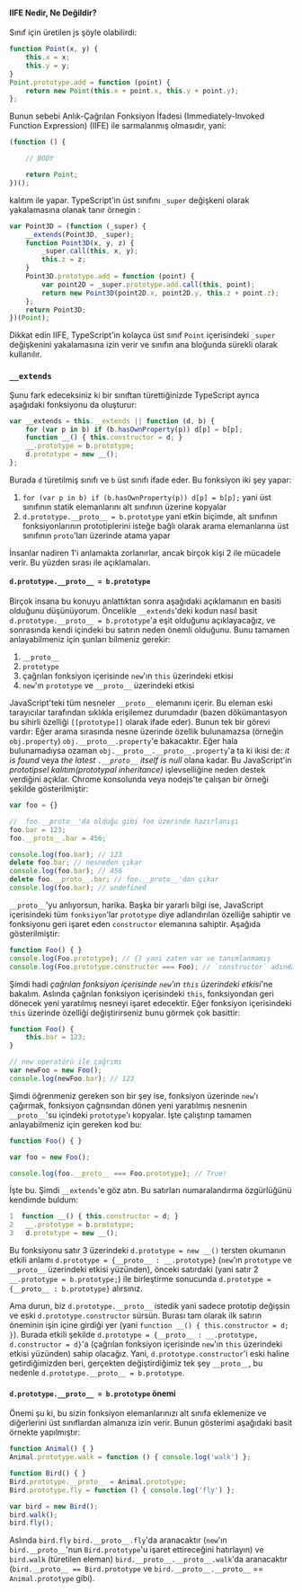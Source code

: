 #### IIFE Nedir, Ne Değildir?
Sınıf için üretilen js şöyle olabilirdi:
```ts
function Point(x, y) {
    this.x = x;
    this.y = y;
}
Point.prototype.add = function (point) {
    return new Point(this.x + point.x, this.y + point.y);
};
```

Bunun sebebi Anlık-Çağrılan Fonksiyon İfadesi (Immediately-Invoked Function Expression) (IIFE) ile sarmalanmış olmasıdır, yani:

```ts
(function () {

    // BODY

    return Point;
})();
```

kalıtım ile yapar. TypeScript'in üst sınıfını `_super` değişkeni olarak yakalamasına olanak tanır örnegin :

```ts
var Point3D = (function (_super) {
    __extends(Point3D, _super);
    function Point3D(x, y, z) {
        _super.call(this, x, y);
        this.z = z;
    }
    Point3D.prototype.add = function (point) {
        var point2D = _super.prototype.add.call(this, point);
        return new Point3D(point2D.x, point2D.y, this.z + point.z);
    };
    return Point3D;
})(Point);
```

Dikkat edin IIFE, TypeScript'in kolayca üst sınıf `Point` içerisindeki `_super` değişkenini yakalamasına izin verir ve sınıfın ana bloğunda sürekli olarak kullanılır.

### `__extends`
Şunu fark edeceksiniz ki bir sınıftan türettiğinizde TypeScript ayrıca aşağıdaki fonksiyonu da oluşturur:
```ts
var __extends = this.__extends || function (d, b) {
    for (var p in b) if (b.hasOwnProperty(p)) d[p] = b[p];
    function __() { this.constructor = d; }
    __.prototype = b.prototype;
    d.prototype = new __();
};
```
Burada `d` türetilmiş sınıfı ve `b` üst sınıfı ifade eder. Bu fonksiyon iki şey yapar:
1. `for (var p in b) if (b.hasOwnProperty(p)) d[p] = b[p];` yani üst sınıfının statik elemanlarını alt sınıfının üzerine kopyalar 
1. `d.prototype.__proto__ = b.prototype` yani etkin biçimde, alt sınıfının fonksiyonlarının prototiplerini isteğe bağlı olarak arama elemanlarına üst sınıfının `proto`'ları üzerinde atama yapar

İnsanlar nadiren 1'i anlamakta zorlanırlar, ancak birçok kişi 2 ile mücadele verir. Bu yüzden sırası ile açıklamaları.

#### `d.prototype.__proto__ = b.prototype`

Birçok insana bu konuyu anlattıktan sonra aşağıdaki açıklamanın en basiti olduğunu düşünüyorum. Öncelikle `__extends`'deki kodun nasıl basit `d.prototype.__proto__ = b.prototype`'a eşit olduğunu açıklayacağız, ve sonrasında kendi içindeki bu satırın neden önemli olduğunu. Bunu tamamen anlayabilmeniz için şunları bilmeniz gerekir:

1. `__proto__`
1. `prototype`
1. çağrılan fonksiyon içerisinde `new`'ın `this` üzerindeki etkisi
1. `new`'ın `prototype` ve `__proto__` üzerindeki etkisi

JavaScript'teki tüm nesneler `__proto__` elemanını içerir. Bu eleman eski tarayıcılar tarafından sıklıkla erişilemez durumdadır (bazen dökümantasyon bu sihirli özelliği `[[prototype]]` olarak ifade eder). Bunun tek bir görevi vardır: Eğer arama sırasında nesne üzerinde özellik bulunamazsa (örneğin `obj.property`) `obj.__proto__.property`'e bakacaktır. Eğer hala bulunamadıysa ozaman `obj.__proto__.__proto__.property`'a ta ki ikisi de: *it is found* veya *the latest `.__proto__` itself is null* olana kadar. Bu JavaScript'in *prototipsel kalıtım(prototypal inheritance)* işlevselliğine neden destek verdiğini açıklar. Chrome konsolunda veya nodejs'te çalışan bir örneği şekilde gösterilmiştir:

```ts
var foo = {}

//  foo.__proto__'da olduğu gibi foo üzerinde hazırlanışı
foo.bar = 123;
foo.__proto__.bar = 456;

console.log(foo.bar); // 123
delete foo.bar; // nesneden çıkar
console.log(foo.bar); // 456
delete foo.__proto__.bar; // foo.__proto__'dan çıkar
console.log(foo.bar); // undefined
```

`__proto__`'yu anlıyorsun, harika. Başka bir yararlı bilgi ise, JavaScript içerisindeki tüm `fonksiyon`'lar `prototype` diye adlandırılan özelliğe sahiptir ve fonksiyonu geri işaret eden `constructor` elemanına sahiptir. Aşağıda gösterilmiştir:

```ts
function Foo() { }
console.log(Foo.prototype); // {} yani zaten var ve tanımlanmamış
console.log(Foo.prototype.constructor === Foo); // `constructor` adında fonksiyonu geri işaret eden elemana sahip
```

Şimdi hadi *çağrılan fonksiyon içerisinde `new`'ın `this` üzerindeki etkisi*'ne bakalım. Aslında çağrılan fonksiyon içerisindeki `this`, fonksiyondan geri dönecek yeni yaratılmış nesneyi işaret edecektir. Eğer fonksiyon içerisindeki `this` üzerinde özelliği değiştirirseniz bunu görmek çok basittir:

```ts
function Foo() {
    this.bar = 123;
}

// new operatörü ile çağrımı
var newFoo = new Foo();
console.log(newFoo.bar); // 123
```

Şimdi öğrenmeniz gereken son bir şey ise, fonksiyon üzerinde `new`'ı çağırmak, fonksiyon çağrısından dönen yeni yaratılmış nesnenin `__proto__`'su içindeki `prototype`'ı kopyalar. İşte çalıştırıp tamamen anlayabilmeniz için gereken kod bu:

```ts
function Foo() { }

var foo = new Foo();

console.log(foo.__proto__ === Foo.prototype); // True!
```

İşte bu. Şimdi `__extends`'e göz atın. Bu satırları numaralandırma özgürlüğünü kendimde buldum:

```ts
1  function __() { this.constructor = d; }
2   __.prototype = b.prototype;
3   d.prototype = new __();
```

Bu fonksiyonu satır 3 üzerindeki `d.prototype = new __()` tersten okumanın etkili anlamı `d.prototype = {__proto__ : __.prototype}` (`new`'ın `prototype` ve `__proto__` üzerindeki etkisi yüzünden), önceki satırdaki (yani satır 2 `__.prototype = b.prototype;`) ile birleştirme sonucunda `d.prototype = {__proto__ : b.prototype}` alırsınız.

Ama durun, biz `d.prototype.__proto__` istedik yani sadece prototip değişsin ve eski `d.prototype.constructor` sürsün. Burası tam olarak ilk satırın öneminin işin içine girdiği yer (yani `function __() { this.constructor = d; }`). Burada etkili şekilde `d.prototype = {__proto__ : __.prototype, d.constructor = d}`'a (çağrılan fonksiyon içerisinde `new`'ın `this` üzerindeki etkisi yüzünden) sahip olacağız. Yani, `d.prototype.constructor`'i eski haline getirdiğimizden beri, gerçekten değiştirdiğimiz tek şey `__proto__`, bu nedenle `d.prototype.__proto__ = b.prototype`.

#### `d.prototype.__proto__ = b.prototype` önemi

Önemi şu ki, bu sizin fonksiyon elemanlarınızı alt sınıfa eklemenize ve diğerlerini üst sınıflardan almanıza izin verir. Bunun gösterimi aşağıdaki basit örnekte yapılmıştır:

```ts
function Animal() { }
Animal.prototype.walk = function () { console.log('walk') };

function Bird() { }
Bird.prototype.__proto__ = Animal.prototype;
Bird.prototype.fly = function () { console.log('fly') };

var bird = new Bird();
bird.walk();
bird.fly();
```
Aslında `bird.fly` `bird.__proto__.fly`'da aranacaktır (`new`'ın `bird.__proto__`'nun `Bird.prototype`'u işaret ettireceğini hatırlayın) ve `bird.walk` (türetilen eleman) `bird.__proto__.__proto__.walk`'da aranacaktır (`bird.__proto__ == Bird.prototype` ve `bird.__proto__.__proto__` == `Animal.prototype` gibi).
